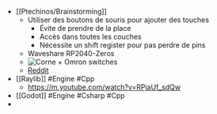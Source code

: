 - [[Ptechinos/Brainstorming]]
	- Utiliser des boutons de souris pour ajouter des touches
		- Évite de prendre de la place
		- Accès dans toutes les couches
		- Nécessite un shift register pour pas perdre de pins
	- Waveshare RP2040-Zeros
	- ![Corne + Omron switches](https://preview.redd.it/first-prototype-of-my-custom-keyboard-v0-372irgu6luqa1.jpg?auto=webp&v=enabled&s=376ecb6644b08412336060c68012650dd0470eae)
	- [Reddit](https://www.reddit.com/r/ErgoMechKeyboards/comments/126hza8/first_prototype_of_my_custom_keyboard/)
- [[Raylib]] #Engine #Cpp
	- https://m.youtube.com/watch?v=RPjaUf_sdQw
- [[Godot]] #Engine #Csharp #Cpp
-